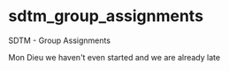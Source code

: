 # sdtm_group_assignments
SDTM - Group Assignments

Mon Dieu we haven't even started and we are already late
